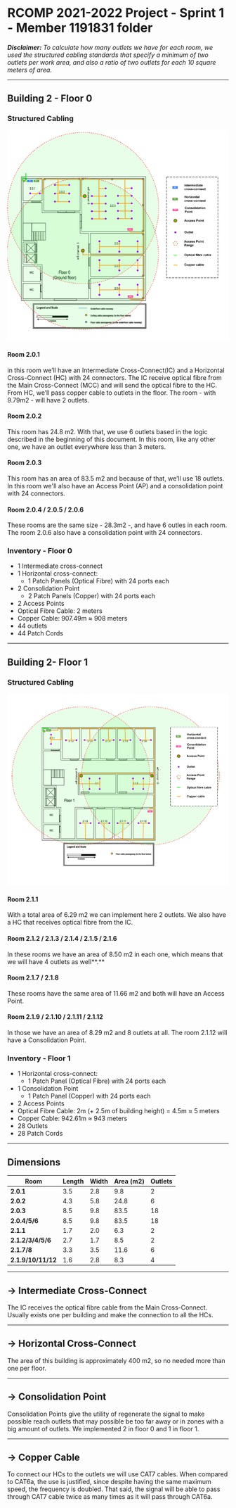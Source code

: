 RCOMP 2021-2022 Project - Sprint 1 - Member 1191831 folder
===========================================

***Disclaimer:** To calculate how many outlets we have for each room, we used the structured cabling standards that specify a minimum of two outlets per work area, and also a ratio of two outlets for each 10 square meters of area.*

<hr>

<h2> Building 2 - Floor 0 </h2>

<h3>Structured Cabling</h3>

![](https://raw.githubusercontent.com/rui-goncalo/rcomp/main/1191831/assets/building2_floor0.png)

<h4>Room 2.0.1</h4>

in this room we’ll have an Intermediate Cross-Connect(IC) and a Horizontal Cross-Connect (HC) with 24 connectors. The IC receive optical fibre from the Main Cross-Connect (MCC) and will send the optical fibre to the HC. From HC, we’ll pass copper cable to outlets in the floor. The room - with 9.79m2 - will have 2 outlets.

<h4>Room 2.0.2</h4>

This room has 24.8 m2. With that, we use 6 outlets based in the logic described in the beginning of this document. In this room, like any other one, we have an outlet everywhere less than 3 meters.

<h4>Room 2.0.3</h4>

This room has an area of 83.5 m2 and because of that, we’ll use 18 outlets. In this room we'll also have an Access Point (AP) and a consolidation point with 24 connectors.

<h4>Room 2.0.4 / 2.0.5 / 2.0.6</h4>

These rooms are the same size - 28.3m2 -, and have 6 outles in each room. The room 2.0.6 also have a consolidation point with 24 connectors.

<h3> Inventory - Floor 0 </h3>

- 1 Intermediate cross-connect
- 1 Horizontal cross-connect:
    - 1 Patch Panels (Optical Fibre) with 24 ports each
- 2 Consolidation Point
    - 2 Patch Panels (Copper) with 24 ports each
- 2 Access Points
- Optical Fibre Cable: 2 meters
- Copper Cable: 907.49m ≈ 908 meters
- 44 outlets
- 44 Patch Cords

<hr>

<h2>Building 2- Floor 1</h2>

<h3>Structured Cabling</h3>

![](https://raw.githubusercontent.com/rui-goncalo/rcomp/main/1191831/assets/building2_floor1.png)

<h4>Room 2.1.1</h4>

With a total area of 6.29 m2 we can implement here 2 outlets. We also have a HC that receives optical fibre from the IC.

<h4>Room 2.1.2 / 2.1.3 / 2.1.4 / 2.1.5 / 2.1.6</h4>

In these rooms we have an area of 8.50 m2 in each one, which means that we will have 4 outlets as well**.**

<h4>Room 2.1.7 / 2.1.8</h4>

These rooms have the same area of 11.66 m2 and both will have an Access Point.

<h4>Room 2.1.9 / 2.1.10 / 2.1.11 / 2.1.12</h4>

In those we have an area of 8.29 m2 and 8 outlets at all. The room 2.1.12 will have a Consolidation Point.

<h3> Inventory - Floor 1 </h3>

- 1 Horizontal cross-connect:
    - 1 Patch Panel (Optical Fibre) with 24 ports each
- 1 Consolidation Point
    - 1 Patch Panel (Copper) with 24 ports each
- 2 Access Points
- Optical Fibre Cable: 2m (+ 2.5m of building height) = 4.5m ≈ 5 meters
- Copper Cable: 942.61m ≈ 943 meters
- 28 Outlets
- 28 Patch Cords

<hr>

<h2>Dimensions</h2>

| Room | Length | Width | Area (m2) | Outlets |
| ----------- | ----------- | ----------- | ----------- | ----------- |
| <strong>2.0.1</strong> | 3.5 | 2.8 | 9.8 | 2 |
| <strong>2.0.2</strong> | 4.3 | 5.8 | 24.8 | 6 |
| <strong>2.0.3</strong> | 8.5 | 9.8 | 83.5 | 18 |
| <strong>2.0.4/5/6</strong> | 8.5 | 9.8 | 83.5 | 18 |
| <strong>2.1.1</strong> | 1.7 | 2.0 | 6.3 | 2 |
| <strong>2.1.2/3/4/5/6</strong> | 2.7 | 1.7 | 8.5 | 2 |
| <strong>2.1.7/8</strong> | 3.3 | 3.5 | 11.6 | 6 |
| <strong>2.1.9/10/11/12</strong> | 1.6 | 2.8 | 8.3 | 4 |


<hr>

<h2>-> Intermediate Cross-Connect</h2>

The IC receives the optical fibre cable from the Main Cross-Connect. Usually exists one per building and make the connection to all the HCs.

<hr>

<h2>-> Horizontal Cross-Connect</h2>

The area of this building is approximately 400 m2, so no needed more than one per floor.

<hr>

<h2>-> Consolidation Point</h2>

Consolidation Points give the utility of regenerate the signal to make possible reach outlets that may possible be too far away or in zones with a big amount of outlets. We implemented 2 in floor 0 and 1 in floor 1.

<hr>

<h2>-> Copper Cable</h2>

To connect our HCs to the outlets we will use CAT7 cables. When compared to CAT6a, the use is justified, since despite having the same maximum speed, the frequency is doubled. That said, the signal will be able to pass through CAT7 cable twice as many times as it will pass through CAT6a.